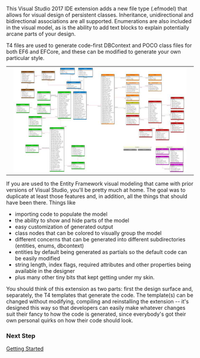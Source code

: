 <!--# Entity Framework Visual Designer

### Entity Framework visual design surface and code-first code generation for EF6, EFCore and beyond.
-->
This Visual Studio 2017 IDE extension adds a new file type (.efmodel) that allows for visual 
design of persistent classes. Inheritance, unidirectional and bidirectional associations are all 
supported. Enumerations are also included in the visual model, as is the ability to add text 
blocks to explain potentially arcane parts of your design. 

T4 files are used to generate code-first DBContext and POCO class files for both EF6 and EFCore, 
and these can be modified to generate your own particular style.

<table width="100%"><tr><td align="center" width="100%">
<img src="images/Designer.jpg" width="95%"/>
</td></tr></table>

If you are used to the Entity Framework visual modeling that came with prior versions of 
Visual Studio, you'll be pretty much at home. The goal was to duplicate at least those features 
and, in addition, all the things that should have been there. Things like
- importing code to populate the model
- the ability to show and hide parts of the model
- easy customization of generated output
- class nodes that can be colored to visually group the model
- different concerns that can be generated into different subdirectories (entities, enums, dbcontext)
- entities by default being generated as partials so the default code can be easily modified
- string length, index flags, required attributes and other properties being available in the designer
- plus many other tiny bits that kept getting under my skin.

You should think of this extension as two parts: first the design surface and, separately, the 
T4 templates that generate the code. The template(s) can be changed without modifying, compiling 
and reinstalling the extension -- it's designed this way so that developers can easily make 
whatever changes suit their fancy to how the code is generated, since everybody's got their own 
personal quirks on how their code should look.

### Next Step 
[Getting Started](Getting-Started)
